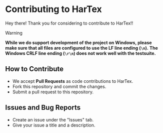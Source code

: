 # Contributing to HarTex

Hey there! Thank you for considering to contribute to HarTex!!

> [!WARNING]
> **While we do support development of the project on Windows, please make sure that all files are configured to use the LF line ending (`\n`).**
> **The Windows CRLF line ending (`\r\n`) does not work well with the testsuite.**

## How to Contribute

- We accept **Pull Requests** as code contributions to HarTex.
- Fork this repository and commit the changes.
- Submit a pull request to this repository.

## Issues and Bug Reports

- Create an issue under the "Issues" tab.
- Give your issue a title and a description.

